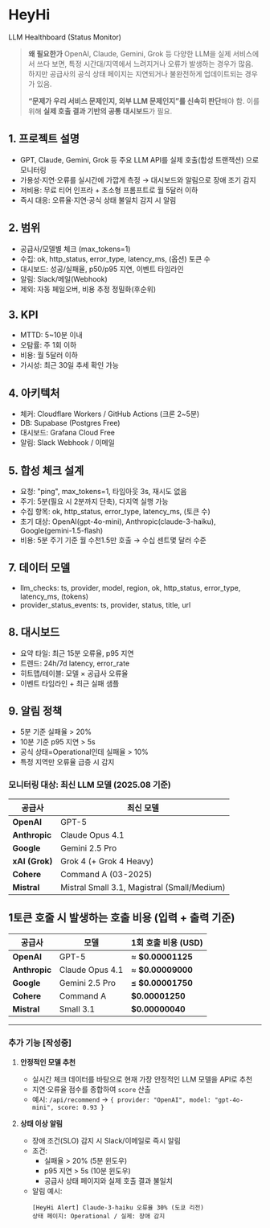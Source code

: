 # HeyHi
LLM Healthboard (Status Monitor)

> **왜 필요한가**
> OpenAI, Claude, Gemini, Grok 등 다양한 LLM을 실제 서비스에서 쓰다 보면, 특정 시간대/지역에서 느려지거나 오류가 발생하는 경우가 많음. 하지만 공급사의 공식 상태 페이지는 지연되거나 불완전하게 업데이트되는 경우가 있음.  
>
> **“문제가 우리 서비스 문제인지, 외부 LLM 문제인지”를 신속히 판단**해야 함. 이를 위해 **실제 호출 결과 기반의 공통 대시보드**가 필요.

## 1. 프로젝트 설명

- GPT, Claude, Gemini, Grok 등 주요 LLM API를 실제 호출(합성 트랜잭션) 으로 모니터링
- 가용성·지연·오류를 실시간에 가깝게 측정 → 대시보드와 알림으로 장애 조기 감지
- 저비용: 무료 티어 인프라 + 초소형 프롬프트로 월 5달러 이하
- 즉시 대응: 오류율·지연·공식 상태 불일치 감지 시 알림

## 2. 범위

- 공급사/모델별 체크 (max_tokens=1)
- 수집: ok, http_status, error_type, latency_ms, (옵션) 토큰 수
- 대시보드: 성공/실패율, p50/p95 지연, 이벤트 타임라인
- 알림: Slack/메일(Webhook)
- 제외: 자동 페일오버, 비용 추정 정밀화(후순위)

## 3. KPI

- MTTD: 5~10분 이내
- 오탐률: 주 1회 이하
- 비용: 월 5달러 이하
- 가시성: 최근 30일 추세 확인 가능

## 4. 아키텍처

- 체커: Cloudflare Workers / GitHub Actions (크론 2~5분)
- DB: Supabase (Postgres Free)
- 대시보드: Grafana Cloud Free
- 알림: Slack Webhook / 이메일

## 5. 합성 체크 설계

- 요청: "ping", max_tokens=1, 타임아웃 3s, 재시도 없음
- 주기: 5분(필요 시 2분까지 단축), 다지역 실행 가능
- 수집 항목: ok, http_status, error_type, latency_ms, (토큰 수)
- 초기 대상: OpenAI(gpt-4o-mini), Anthropic(claude-3-haiku), Google(gemini-1.5-flash)
- 비용: 5분 주기 기준 월 수천1.5만 호출 → 수십 센트몇 달러 수준

## 7. 데이터 모델

- llm_checks: ts, provider, model, region, ok, http_status, error_type, latency_ms, (tokens)
- provider_status_events: ts, provider, status, title, url

## 8. 대시보드

- 요약 타일: 최근 15분 오류율, p95 지연
- 트렌드: 24h/7d latency, error_rate
- 히트맵/테이블: 모델 × 공급사 오류율
- 이벤트 타임라인 + 최근 실패 샘플

## 9. 알림 정책

- 5분 기준 실패율 > 20%
- 10분 기준 p95 지연 > 5s
- 공식 상태=Operational인데 실패율 > 10%
- 특정 지역만 오류율 급증 시 감지


###  모니터링 대상: 최신 LLM 모델 (2025.08 기준)

| 공급사            | 최신 모델                                     |
|-----------------|---------------------------------------------|
| **OpenAI**      | GPT-5                                       |
| **Anthropic**   | Claude Opus 4.1                             |
| **Google**      | Gemini 2.5 Pro                              |
| **xAI (Grok)**  | Grok 4 (+ Grok 4 Heavy)                     |
| **Cohere**      | Command A (03-2025)                         |
| **Mistral**     | Mistral Small 3.1, Magistral (Small/Medium) |


## 1토큰 호줄 시 발생하는 호출 비용 (입력 + 출력 기준)

| 공급사       | 모델                | 1회 호출 비용 (USD) |
|--------------|---------------------|---------------------|
| **OpenAI**   | GPT-5               | ≈ **$0.00001125**  |
| **Anthropic**| Claude Opus 4.1     | ≈ **$0.00009000**  |
| **Google**   | Gemini 2.5 Pro      | **≤ $0.00001750**  |
| **Cohere**   | Command A           | **$0.00001250**    |
| **Mistral**  | Small 3.1           | **$0.00000040**    |

---

### 추가 기능 [작성중]
 
1. **안정적인 모델 추천**
   - 실시간 체크 데이터를 바탕으로 현재 가장 안정적인 LLM 모델을 API로 추천
   - 지연·오류율 점수를 종합하여 `score` 산출
   - 예시: `/api/recommend` → `{ provider: "OpenAI", model: "gpt-4o-mini", score: 0.93 }`
 
2. **상태 이상 알림**
   - 장애 조건(SLO) 감지 시 Slack/이메일로 즉시 알림
   - 조건:
     - 실패율 > 20% (5분 윈도우)
     - p95 지연 > 5s (10분 윈도우)
     - 공급사 상태 페이지와 실제 호출 결과 불일치
   - 알림 예시:
     ```
     [HeyHi Alert] Claude-3-haiku 오류율 30% (도쿄 리전)
     상태 페이지: Operational / 실제: 장애 감지
     ```
     